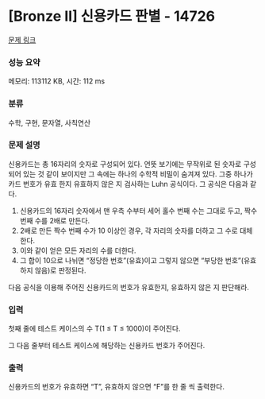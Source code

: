 # [Bronze II] 신용카드 판별 - 14726 

[문제 링크](https://www.acmicpc.net/problem/14726) 

### 성능 요약

메모리: 113112 KB, 시간: 112 ms

### 분류

수학, 구현, 문자열, 사칙연산

### 문제 설명

<p>신용카드는 총 16자리의 숫자로 구성되어 있다. 언뜻 보기에는 무작위로 된 숫자로 구성되어 있는 것 같이 보이지만 그 속에는 하나의 수학적 비밀이 숨겨져 있다. 그중 하나가 카드 번호가 유효 한지 유효하지 않은 지 검사하는 Luhn 공식이다. 그 공식은 다음과 같다.</p>

<ol>
	<li>신용카드의 16자리 숫자에서 맨 우측 수부터 세어 홀수 번째 수는 그대로 두고, 짝수 번째 수를 2배로 만든다.</li>
	<li>2배로 만든 짝수 번째 수가 10 이상인 경우, 각 자리의 숫자를 더하고 그 수로 대체한다.</li>
	<li>이와 같이 얻은 모든 자리의 수를 더한다.</li>
	<li>그 합이 10으로 나뉘면 “정당한 번호”(유효)이고 그렇지 않으면 “부당한 번호”(유효하지 않음)로 판정된다.</li>
</ol>

<p>다음 공식을 이용해 주어진 신용카드의 번호가 유효한지, 유효하지 않은 지 판단해라.</p>

### 입력 

 <p>첫째 줄에 테스트 케이스의 수 T(1 ≤ T ≤ 1000)이 주어진다.</p>

<p>그 다음 줄부터 테스트 케이스에 해당하는 신용카드 번호가 주어진다.</p>

### 출력 

 <p>신용카드의 번호가 유효하면 “T”, 유효하지 않으면 “F”를 한 줄 씩 출력한다.</p>

